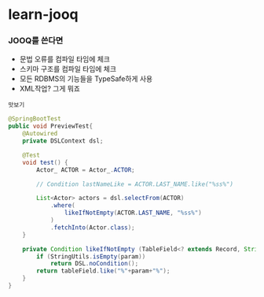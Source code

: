 # learn-jooq


### JOOQ를 쓴다면
- 문법 오류를 컴파일 타임에 체크
- 스키마 구조를 컴파일 타임에 체크
- 모든 RDBMS의 기능들을 TypeSafe하게 사용
- XML작업? 그게 뭐죠

`맛보기`

```java
@SpringBootTest
public void PreviewTest{
    @Autowired
    private DSLContext dsl;

    @Test
    void test() {
        Actor_ ACTOR = Actor_.ACTOR;

        // Condition lastNameLike = ACTOR.LAST_NAME.like("%ss%")

        List<Actor> actors = dsl.selectFrom(ACTOR)
            .where(
                likeIfNotEmpty(ACTOR.LAST_NAME, "%ss%")
            )
            .fetchInto(Actor.class);
    }

    private Condition likeIfNotEmpty (TableField<? extends Record, String> tableField, String param) {
        if (StringUtils.isEmpty(param))
            return DSL.noCondition();
        return tableField.like("%"+param+"%");
    }
}
```